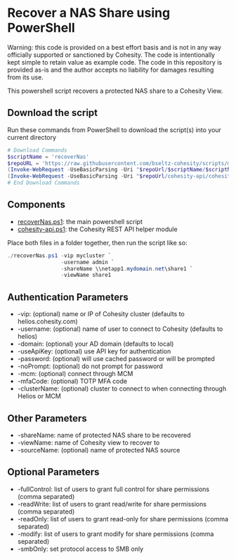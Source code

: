 # Recover a NAS Share using PowerShell

Warning: this code is provided on a best effort basis and is not in any way officially supported or sanctioned by Cohesity. The code is intentionally kept simple to retain value as example code. The code in this repository is provided as-is and the author accepts no liability for damages resulting from its use.

This powershell script recovers a protected NAS share to a Cohesity View.

## Download the script

Run these commands from PowerShell to download the script(s) into your current directory

```powershell
# Download Commands
$scriptName = 'recoverNas'
$repoURL = 'https://raw.githubusercontent.com/bseltz-cohesity/scripts/master/powershell'
(Invoke-WebRequest -UseBasicParsing -Uri "$repoUrl/$scriptName/$scriptName.ps1").content | Out-File "$scriptName.ps1"; (Get-Content "$scriptName.ps1") | Set-Content "$scriptName.ps1"
(Invoke-WebRequest -UseBasicParsing -Uri "$repoUrl/cohesity-api/cohesity-api.ps1").content | Out-File cohesity-api.ps1; (Get-Content cohesity-api.ps1) | Set-Content cohesity-api.ps1
# End Download Commands
```

## Components

* [recoverNas.ps1](https://raw.githubusercontent.com/bseltz-cohesity/scripts/master/powershell/recoverNas/recoverNas.ps1): the main powershell script
* [cohesity-api.ps1](https://raw.githubusercontent.com/bseltz-cohesity/scripts/master/powershell/cohesity-api/cohesity-api.ps1): the Cohesity REST API helper module

Place both files in a folder together, then run the script like so:

```powershell
./recoverNas.ps1 -vip mycluster `
                 -username admin `
                 -shareName \\netapp1.mydomain.net\share1 `
                 -viewName share1
```

## Authentication Parameters

* -vip: (optional) name or IP of Cohesity cluster (defaults to helios.cohesity.com)
* -username: (optional) name of user to connect to Cohesity (defaults to helios)
* -domain: (optional) your AD domain (defaults to local)
* -useApiKey: (optional) use API key for authentication
* -password: (optional) will use cached password or will be prompted
* -noPrompt: (optional) do not prompt for password
* -mcm: (optional) connect through MCM
* -mfaCode: (optional) TOTP MFA code
* -clusterName: (optional) cluster to connect to when connecting through Helios or MCM

## Other Parameters

* -shareName: name of protected NAS share to be recovered
* -viewName: name of Cohesity view to recover to
* -sourceName: (optional) name of protected NAS source

## Optional Parameters

* -fullControl: list of users to grant full control for share permissions (comma separated)
* -readWrite: list of users to grant read/write for share permissions (comma separated)
* -readOnly: list of users to grant read-only for share permissions (comma separated)
* -modify: list of users to grant modify for share permissions (comma separated)
* -smbOnly: set protocol access to SMB only
